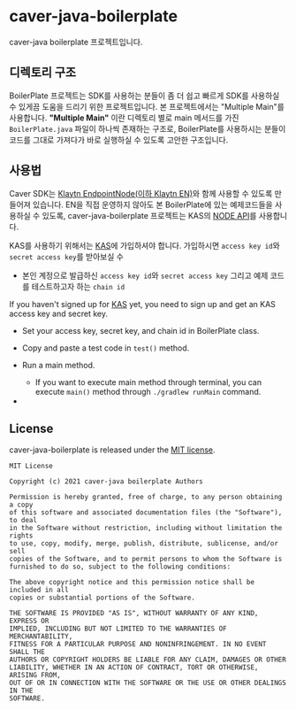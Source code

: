 # caver-java-boilerplate

caver-java boilerplate 프로젝트입니다.

## 디렉토리 구조
BoilerPlate 프로젝트는 SDK를 사용하는 분들이 좀 더 쉽고 빠르게 SDK를 사용하실 수 있게끔 도움을 드리기 위한 프로젝트입니다. 본 프로젝트에서는 "Multiple Main"를 사용합니다.
**"Multiple Main"** 이란 디렉토리 별로 main 메서드를 가진 `BoilerPlate.java` 파일이 하나씩 존재하는 구조로, BoilerPlate를 사용하시는 분들이 코드를 그대로 가져다가 바로 실행하실 수 있도록 고안한 구조입니다.  

## 사용법
Caver SDK는 [Klaytn EndpointNode(이하 Klaytn EN)](https://docs.klaytn.com/node/endpoint-node)와 함께 사용할 수 있도록 만들어져 있습니다.
EN을 직접 운영하지 않아도 본 BoilerPlate에 있는 예제코드들을 사용하실 수 있도록, caver-java-boilerplate 프로젝트는 KAS의 [NODE API](https://refs.klaytnapi.com/en/node/latest)를 사용합니다.

KAS를 사용하기 위해서는 [KAS](https://www.klaytnapi.com/ko/landing/main)에 가입하셔야 합니다. 가입하시면 `access key id`와 `secret access key`를 받아보실 수 
- 본인 계정으로 발급하신 `access key id`와 `secret access key` 그리고 예제 코드를 테스트하고자 하는 `chain id`

If you haven't signed up for [KAS](https://www.klaytnapi.com/ko/landing/main) yet, you need to sign up and get an KAS access key and secret key.
- Set your access key, secret key, and chain id in BoilerPlate class.
- Copy and paste a test code in `test()` method.
- Run a main method.
    - If you want to execute main method through terminal, you can execute `main()` method through `./gradlew runMain` command.

-

## License
caver-java-boilerplate is released under the [MIT license](./LICENSE).

```
MIT License

Copyright (c) 2021 caver-java boilerplate Authors

Permission is hereby granted, free of charge, to any person obtaining a copy
of this software and associated documentation files (the "Software"), to deal
in the Software without restriction, including without limitation the rights
to use, copy, modify, merge, publish, distribute, sublicense, and/or sell
copies of the Software, and to permit persons to whom the Software is
furnished to do so, subject to the following conditions:

The above copyright notice and this permission notice shall be included in all
copies or substantial portions of the Software.

THE SOFTWARE IS PROVIDED "AS IS", WITHOUT WARRANTY OF ANY KIND, EXPRESS OR
IMPLIED, INCLUDING BUT NOT LIMITED TO THE WARRANTIES OF MERCHANTABILITY,
FITNESS FOR A PARTICULAR PURPOSE AND NONINFRINGEMENT. IN NO EVENT SHALL THE
AUTHORS OR COPYRIGHT HOLDERS BE LIABLE FOR ANY CLAIM, DAMAGES OR OTHER
LIABILITY, WHETHER IN AN ACTION OF CONTRACT, TORT OR OTHERWISE, ARISING FROM,
OUT OF OR IN CONNECTION WITH THE SOFTWARE OR THE USE OR OTHER DEALINGS IN THE
SOFTWARE.
```

